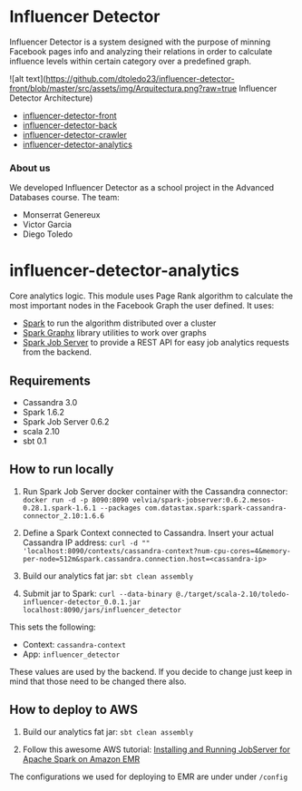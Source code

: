 # Influencer Detector
Influencer Detector is a system designed with the purpose of minning Facebook pages info and analyzing their relations in order to calculate influence levels within certain category over a predefined graph.

![alt text](https://github.com/dtoledo23/influencer-detector-front/blob/master/src/assets/img/Arquitectura.png?raw=true Influencer Detector Architecture)

- [influencer-detector-front](https://github.com/dtoledo23/influencer-detector-front)
- [influencer-detector-back](https://github.com/dtoledo23/influencer-detector-back)
- [influencer-detector-crawler](https://github.com/dtoledo23/influencer-detector-crawler)
- [influencer-detector-analytics](https://github.com/dtoledo23/influencer-detector-analytics)

### About us
We developed Influencer Detector as a school project in the Advanced Databases course. The team:

- Monserrat Genereux
- Victor Garcia
- Diego Toledo

# influencer-detector-analytics
Core analytics logic. This module uses Page Rank algorithm to calculate the most important nodes in the Facebook Graph the user defined. It uses:
- [Spark](http://spark.apache.org/) to run the algorithm distributed over a cluster
- [Spark Graphx](http://spark.apache.org/graphx/) library utilities to work over graphs
- [Spark Job Server](https://github.com/spark-jobserver/spark-jobserver) to provide a REST API for easy job analytics requests from the backend.

## Requirements
- Cassandra 3.0
- Spark 1.6.2
- Spark Job Server 0.6.2
- scala 2.10
- sbt 0.1

## How to run locally
1. Run Spark Job Server docker container with the Cassandra connector:
`docker run -d -p 8090:8090 velvia/spark-jobserver:0.6.2.mesos-0.28.1.spark-1.6.1 --packages com.datastax.spark:spark-cassandra-connector_2.10:1.6.6`

2. Define a Spark Context connected to Cassandra. Insert your actual Cassandra IP address:
`curl -d "" 'localhost:8090/contexts/cassandra-context?num-cpu-cores=4&memory-per-node=512m&spark.cassandra.connection.host=<cassandra-ip>`

3. Build our analytics fat jar:
`sbt clean assembly`

4. Submit jar to Spark:
`curl --data-binary @./target/scala-2.10/toledo-influencer-detector_0.0.1.jar localhost:8090/jars/influencer_detector`

This sets the following:
- Context: `cassandra-context`
- App: `influencer_detector`

These values are used by the backend. If you decide to change just keep in mind that those need to be changed there also.

## How to deploy to AWS
1. Build our analytics fat jar:
`sbt clean assembly`

2. Follow this awesome AWS tutorial: [Installing and Running JobServer for Apache Spark on Amazon EMR](https://aws.amazon.com/blogs/big-data/installing-and-running-jobserver-for-apache-spark-on-amazon-emr/)

The configurations we used for deploying to EMR are under under `/config`
